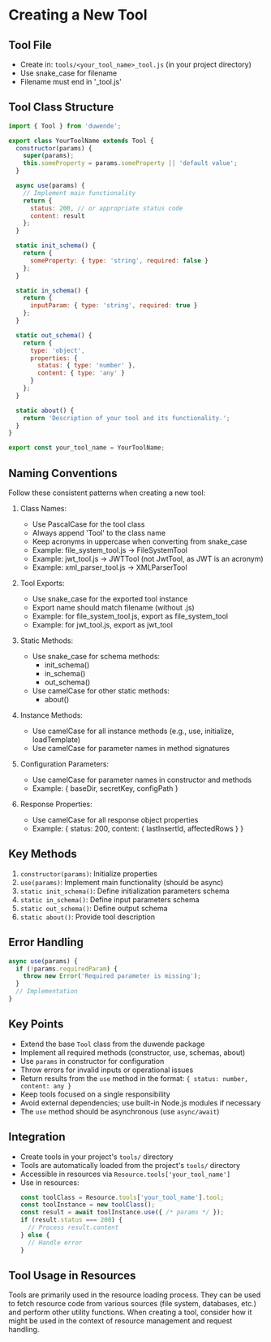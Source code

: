 # Creating a New Tool

## Tool File
- Create in: `tools/<your_tool_name>_tool.js` (in your project directory)
- Use snake_case for filename
- Filename must end in '_tool.js'

## Tool Class Structure
```javascript
import { Tool } from 'duwende';

export class YourToolName extends Tool {
  constructor(params) {
    super(params);
    this.someProperty = params.someProperty || 'default value';
  }

  async use(params) {
    // Implement main functionality
    return {
      status: 200, // or appropriate status code
      content: result
    };
  }

  static init_schema() {
    return {
      someProperty: { type: 'string', required: false }
    };
  }

  static in_schema() {
    return {
      inputParam: { type: 'string', required: true }
    };
  }

  static out_schema() {
    return {
      type: 'object',
      properties: {
        status: { type: 'number' },
        content: { type: 'any' }
      }
    };
  }

  static about() {
    return 'Description of your tool and its functionality.';
  }
}

export const your_tool_name = YourToolName;
```

## Naming Conventions
Follow these consistent patterns when creating a new tool:

1. Class Names:
   - Use PascalCase for the tool class
   - Always append 'Tool' to the class name
   - Keep acronyms in uppercase when converting from snake_case
   - Example: file_system_tool.js → FileSystemTool
   - Example: jwt_tool.js → JWTTool (not JwtTool, as JWT is an acronym)
   - Example: xml_parser_tool.js → XMLParserTool

2. Tool Exports:
   - Use snake_case for the exported tool instance
   - Export name should match filename (without .js)
   - Example: for file_system_tool.js, export as file_system_tool
   - Example: for jwt_tool.js, export as jwt_tool

3. Static Methods:
   - Use snake_case for schema methods:
     * init_schema()
     * in_schema()
     * out_schema()
   - Use camelCase for other static methods:
     * about()

4. Instance Methods:
   - Use camelCase for all instance methods (e.g., use, initialize, loadTemplate)
   - Use camelCase for parameter names in method signatures

5. Configuration Parameters:
   - Use camelCase for parameter names in constructor and methods
   - Example: { baseDir, secretKey, configPath }

6. Response Properties:
   - Use camelCase for all response object properties
   - Example: { status: 200, content: { lastInsertId, affectedRows } }

## Key Methods
1. `constructor(params)`: Initialize properties
2. `use(params)`: Implement main functionality (should be async)
3. `static init_schema()`: Define initialization parameters schema
4. `static in_schema()`: Define input parameters schema
5. `static out_schema()`: Define output schema
6. `static about()`: Provide tool description

## Error Handling
```javascript
async use(params) {
  if (!params.requiredParam) {
    throw new Error('Required parameter is missing');
  }
  // Implementation
}
```

## Key Points
- Extend the base `Tool` class from the duwende package
- Implement all required methods (constructor, use, schemas, about)
- Use `params` in constructor for configuration
- Throw errors for invalid inputs or operational issues
- Return results from the `use` method in the format: `{ status: number, content: any }`
- Keep tools focused on a single responsibility
- Avoid external dependencies; use built-in Node.js modules if necessary
- The `use` method should be asynchronous (use `async/await`)

## Integration
- Create tools in your project's `tools/` directory
- Tools are automatically loaded from the project's `tools/` directory
- Accessible in resources via `Resource.tools['your_tool_name']`
- Use in resources: 
  ```javascript
  const toolClass = Resource.tools['your_tool_name'].tool;
  const toolInstance = new toolClass();
  const result = await toolInstance.use({ /* params */ });
  if (result.status === 200) {
    // Process result.content
  } else {
    // Handle error
  }
  ```

## Tool Usage in Resources
Tools are primarily used in the resource loading process. They can be used to fetch resource code from various sources (file system, databases, etc.) and perform other utility functions. When creating a tool, consider how it might be used in the context of resource management and request handling.
